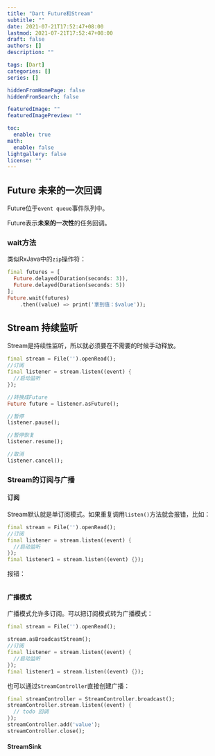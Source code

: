 ```yaml
---
title: "Dart Future和Stream"
subtitle: ""
date: 2021-07-21T17:52:47+08:00
lastmod: 2021-07-21T17:52:47+08:00
draft: false
authors: []
description: ""

tags: [Dart]
categories: []
series: []

hiddenFromHomePage: false
hiddenFromSearch: false

featuredImage: ""
featuredImagePreview: ""

toc:
  enable: true
math:
  enable: false
lightgallery: false
license: ""
---
```


<!--more-->

## Future 未来的一次回调

Future位于`event queue`事件队列中。

Future表示**未来的一次性**的任务回调。

### wait方法

类似RxJava中的`zip`操作符：

```dart
final futures = [
  Future.delayed(Duration(seconds: 3)),
  Future.delayed(Duration(seconds: 5))
];
Future.wait(futures)
    .then((value) => print('拿到值：$value'));
```
## Stream 持续监听

Stream是持续性监听，所以就必须要在不需要的时候手动释放。

```dart
final stream = File('').openRead();
//订阅
final listener = stream.listen((event) {
  //启动监听
});

//转换成Future
Future future = listener.asFuture();

//暂停
listener.pause();

//暂停恢复
listener.resume();

//取消
listener.cancel();
```

### Stream的订阅与广播

#### 订阅

Stream默认就是单订阅模式。如果重复调用`listen()`方法就会报错，比如：

```dart
final stream = File('').openRead();
//订阅
final listener = stream.listen((event) {
  //启动监听
});
final listener1 = stream.listen((event) {});
```

报错：

```bash

```

#### 广播模式

广播模式允许多订阅。可以把订阅模式转为广播模式：

```dart
final stream = File('').openRead();

stream.asBroadcastStream();
//订阅
final listener = stream.listen((event) {
  //启动监听
});
final listener1 = stream.listen((event) {});
```

也可以通过`StreamController`直接创建广播：

```dart
final streamController = StreamController.broadcast();
streamController.stream.listen((event) {
  // todo 回调
});
streamController.add('value');
streamController.close();
```

#### StreamSink

